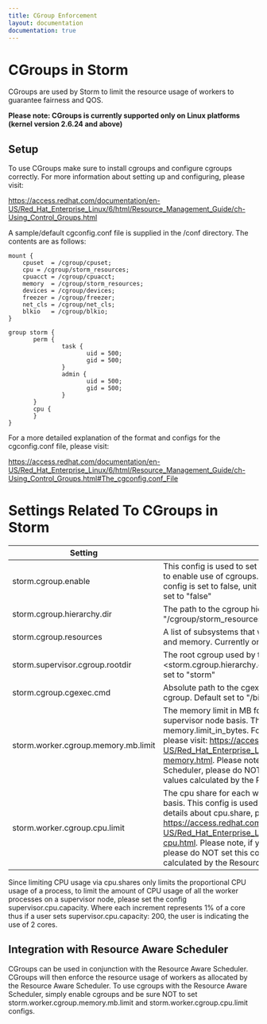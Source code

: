 ```yaml
---
title: CGroup Enforcement
layout: documentation
documentation: true
---
```


# CGroups in Storm

CGroups are used by Storm to limit the resource usage of workers to guarantee fairness and QOS.  

**Please note: CGroups is currently supported only on Linux platforms (kernel version 2.6.24 and above)** 

## Setup

To use CGroups make sure to install cgroups and configure cgroups correctly.  For more information about setting up and configuring, please visit:

https://access.redhat.com/documentation/en-US/Red_Hat_Enterprise_Linux/6/html/Resource_Management_Guide/ch-Using_Control_Groups.html

A sample/default cgconfig.conf file is supplied in the <stormroot>/conf directory.  The contents are as follows:

```
mount {
	cpuset	= /cgroup/cpuset;
	cpu	= /cgroup/storm_resources;
	cpuacct	= /cgroup/cpuacct;
	memory	= /cgroup/storm_resources;
	devices	= /cgroup/devices;
	freezer	= /cgroup/freezer;
	net_cls	= /cgroup/net_cls;
	blkio	= /cgroup/blkio;
}

group storm {
       perm {
               task {
                      uid = 500;
                      gid = 500;
               }
               admin {
                      uid = 500;
                      gid = 500;
               }
       }
       cpu {
       }
}
```

For a more detailed explanation of the format and configs for the cgconfig.conf file, please visit:

https://access.redhat.com/documentation/en-US/Red_Hat_Enterprise_Linux/6/html/Resource_Management_Guide/ch-Using_Control_Groups.html#The_cgconfig.conf_File

# Settings Related To CGroups in Storm

| Setting                       | Function                                                                                                                                                                                                                                                                                                                                                                                                                                                                                                                            |
|-------------------------------|-------------------------------------------------------------------------------------------------------------------------------------------------------------------------------------------------------------------------------------------------------------------------------------------------------------------------------------------------------------------------------------------------------------------------------------------------------------------------------------------------------------------------------------|
| storm.cgroup.enable                | This config is used to set whether or not cgroups will be used.  Set "true" to enable use of cgroups.  Set "false" to not use cgroups. When this config is set to false, unit tests related to cgroups will be skipped. Default set to "false"                                                                                                                                                                                                                                                                                         |
| storm.cgroup.hierarchy.dir   | The path to the cgroup hierarchy that storm will use.  Default set to "/cgroup/storm_resources"                                                                                                                                                                                                                                                                                                                                                                                                                                     |
| storm.cgroup.resources       | A list of subsystems that will be regulated by CGroups. Default set to cpu and memory.  Currently only cpu and memory are supported                                                                                                                                                                                                                                                                                                                                                                                                                                               |
| storm.supervisor.cgroup.rootdir     | The root cgroup used by the supervisor.  The path to the cgroup will be \<storm.cgroup.hierarchy.dir>/\<storm.supervisor.cgroup.rootdir>.  Default set to "storm"                                                                                                                                                                                                                                                                                                                                                                           |
| storm.cgroup.cgexec.cmd            | Absolute path to the cgexec command used to launch workers within a cgroup. Default set to "/bin/cgexec"                                                                                                                                                                                                                                                                                                                                                                                                                            |
| storm.worker.cgroup.memory.mb.limit | The memory limit in MB for each worker.  This can be set on a per supervisor node basis.  This config is used to set the cgroup config memory.limit_in_bytes.  For more details about memory.limit_in_bytes, please visit:  https://access.redhat.com/documentation/en-US/Red_Hat_Enterprise_Linux/6/html/Resource_Management_Guide/sec-memory.html.    Please note, if you are using the Resource Aware Scheduler, please do NOT set this config as this config will override the values calculated by the Resource Aware Scheduler |
| storm.worker.cgroup.cpu.limit       | The cpu share for each worker. This can be set on a per supervisor node basis.  This config is used to set the cgroup config cpu.share. For more details about cpu.share, please visit:   https://access.redhat.com/documentation/en-US/Red_Hat_Enterprise_Linux/6/html/Resource_Management_Guide/sec-cpu.html. Please note, if you are using the Resource Aware Scheduler, please do NOT set this config as this config will override the values calculated by the Resource Aware Scheduler.                                       |

Since limiting CPU usage via cpu.shares only limits the proportional CPU usage of a process, to limit the amount of CPU usage of all the worker processes on a supervisor node, please set the config supervisor.cpu.capacity. Where each increment represents 1% of a core thus if a user sets supervisor.cpu.capacity: 200, the user is indicating the use of 2 cores.

## Integration with Resource Aware Scheduler

CGroups can be used in conjunction with the Resource Aware Scheduler.  CGroups will then enforce the resource usage of workers as allocated by the Resource Aware Scheduler.  To use cgroups with the Resource Aware Scheduler, simply enable cgroups and be sure NOT to set storm.worker.cgroup.memory.mb.limit and storm.worker.cgroup.cpu.limit configs.



